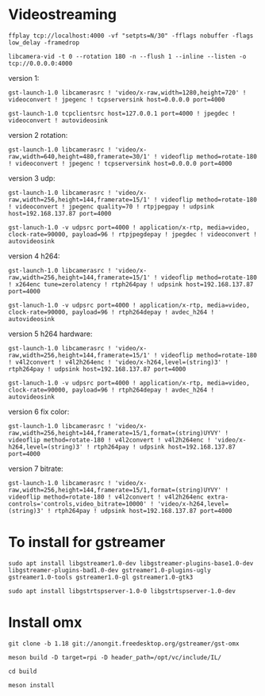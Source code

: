 # Videostreaming

`ffplay tcp://localhost:4000 -vf "setpts=N/30" -fflags nobuffer -flags low_delay -framedrop`

`libcamera-vid -t 0 --rotation 180 -n --flush 1 --inline --listen -o tcp://0.0.0.0:4000`

version 1:

`gst-launch-1.0 libcamerasrc ! 'video/x-raw,width=1280,height=720' ! videoconvert ! jpegenc ! tcpserversink host=0.0.0.0 port=4000`

`gst-launch-1.0 tcpclientsrc host=127.0.0.1 port=4000 ! jpegdec ! videoconvert ! autovideosink`

version 2 rotation:

`gst-launch-1.0 libcamerasrc ! 'video/x-raw,width=640,height=480,framerate=30/1' ! videoflip method=rotate-180 ! videoconvert ! jpegenc ! tcpserversink host=0.0.0.0 port=4000`

version 3 udp:

`gst-launch-1.0 libcamerasrc ! 'video/x-raw,width=256,height=144,framerate=15/1' ! videoflip method=rotate-180 ! videoconvert ! jpegenc quality=70 ! rtpjpegpay ! udpsink host=192.168.137.87 port=4000`

`gst-lanuch-1.0 -v udpsrc port=4000 ! application/x-rtp, media=video, clock-rate=90000, payload=96 ! rtpjpegdepay ! jpegdec ! videoconvert ! autovideosink`

version 4 h264:

`gst-launch-1.0 libcamerasrc ! 'video/x-raw,width=256,height=144,framerate=15/1' ! videoflip method=rotate-180 ! x264enc tune=zerolatency ! rtph264pay ! udpsink host=192.168.137.87 port=4000`

`gst-lanuch-1.0 -v udpsrc port=4000 ! application/x-rtp, media=video, clock-rate=90000, payload=96 ! rtph264depay ! avdec_h264 ! autovideosink`

version 5 h264 hardware:

`gst-launch-1.0 libcamerasrc ! 'video/x-raw,width=256,height=144,framerate=15/1' ! videoflip method=rotate-180 ! v4l2convert ! v4l2h264enc ! 'video/x-h264,level=(string)3' ! rtph264pay ! udpsink host=192.168.137.87 port=4000`

`gst-lanuch-1.0 -v udpsrc port=4000 ! application/x-rtp, media=video, clock-rate=90000, payload=96 ! rtph264depay ! avdec_h264 ! autovideosink`

version 6 fix color:

`gst-launch-1.0 libcamerasrc ! 'video/x-raw,width=256,height=144,framerate=15/1,format=(string)UYVY' ! videoflip method=rotate-180 ! v4l2convert ! v4l2h264enc ! 'video/x-h264,level=(string)3' ! rtph264pay ! udpsink host=192.168.137.87 port=4000`

version 7 bitrate:

`gst-launch-1.0 libcamerasrc ! 'video/x-raw,width=256,height=144,framerate=15/1,format=(string)UYVY' ! videoflip method=rotate-180 ! v4l2convert ! v4l2h264enc extra-controls='controls,video_bitrate=10000' ! 'video/x-h264,level=(string)3' ! rtph264pay ! udpsink host=192.168.137.87 port=4000`

# To install for gstreamer
`sudo apt install libgstreamer1.0-dev libgstreamer-plugins-base1.0-dev libgstreamer-plugins-bad1.0-dev gstreamer1.0-plugins-ugly gstreamer1.0-tools gstreamer1.0-gl gstreamer1.0-gtk3`

`sudo apt install libgstrtspserver-1.0-0 libgstrtspserver-1.0-dev`

# Install omx

`git clone -b 1.18 git://anongit.freedesktop.org/gstreamer/gst-omx`

`meson build -D target=rpi -D header_path=/opt/vc/include/IL/`

`cd build`

`meson install`
